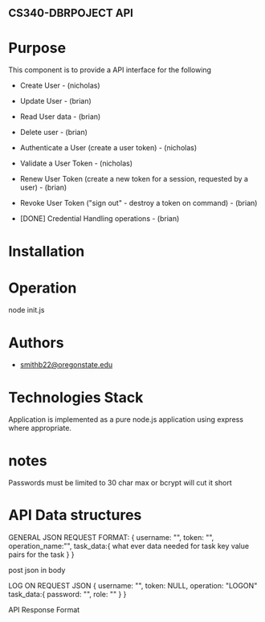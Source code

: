 ## CS340-DBRPOJECT API

# Purpose
This component is to provide a API interface for the following
- Create User  - (nicholas)
- Update User  - (brian)
- Read User data  - (brian)
- Delete user  - (brian)

- Authenticate a User (create a user token) - (nicholas)
- Validate a User Token - (nicholas)

- Renew User Token (create a new token for a session, requested by a user) - (brian)
- Revoke User Token ("sign out" - destroy a token on command) - (brian)
- [DONE] Credential Handling operations - (brian)


# Installation


# Operation

node init.js

# Authors
- smithb22@oregonstate.edu


# Technologies Stack
Application is implemented as a pure node.js application using express where appropriate.

# notes
Passwords must be limited to 30 char max or bcrypt will cut it short

# API Data structures

GENERAL JSON REQUEST FORMAT:
{
    username: "",
    token: "",
    operation_name:"",
    task_data:{
        what ever data needed for task
        key value pairs for the task
    }
}

post
json in body


LOG ON REQUEST JSON
{
    username: "",
    token: NULL,
    operation: "LOGON"
    task_data:{
        password: "",
        role: ""
    }
}

API Response Format